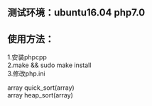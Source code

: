 ## 测试环境：ubuntu16.04 php7.0

## 使用方法：
1.安装phpcpp  
2.make && sudo make install  
3.修改php.ini  

array quick_sort(array)  
array heap_sort(array)  
